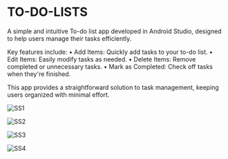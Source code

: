 # TO-DO-LISTS

A simple and intuitive To-do list app developed in Android Studio, designed to help users manage their tasks efficiently.


Key features include:
• Add Items: Quickly add tasks to your to-do list.
• Edit Items: Easily modify tasks as needed.
• Delete Items: Remove completed or unnecessary tasks.
• Mark as Completed: Check off tasks when they're finished.

This app provides a straightforward solution to task management, keeping users organized with minimal effort.

![SS1](https://github.com/arihantjain-aj/TO-DO-LISTS-CODSOFT/assets/121403074/ce676304-a2d0-4b1d-bfeb-c451f7ccc82a)

![SS2](https://github.com/arihantjain-aj/TO-DO-LISTS-CODSOFT/assets/121403074/ae7a9490-bfad-4760-a14f-a8bc8d08e4b7)

![SS3](https://github.com/arihantjain-aj/TO-DO-LISTS-CODSOFT/assets/121403074/779206c3-ebb7-40da-af9e-ec46e9d5425d)

![SS4](https://github.com/arihantjain-aj/TO-DO-LISTS-CODSOFT/assets/121403074/d3b0ef7b-9268-4d5e-9fb1-354d3f145995)



